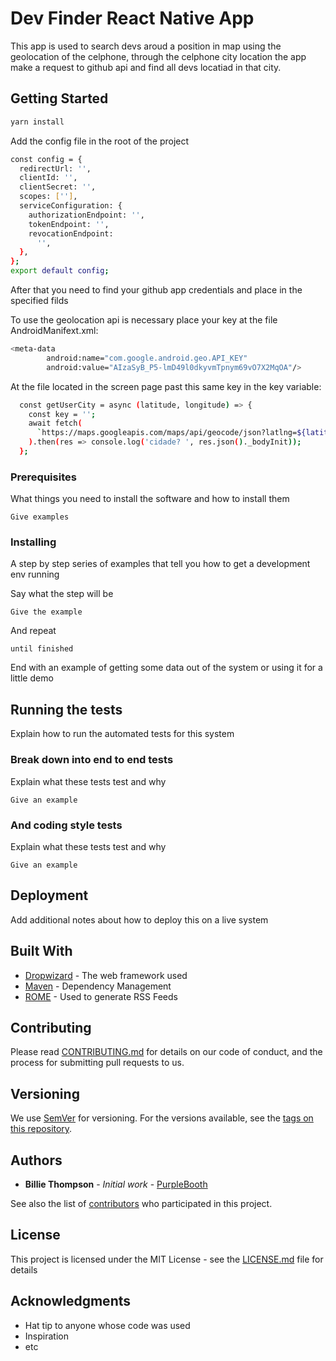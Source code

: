 # Dev Finder React Native App 

This app is used to search devs aroud a position in map using the geolocation of the celphone, through the celphone city location the app make a request to github api and find all devs locatiad in that city.

## Getting Started

```sh
yarn install
```

Add the config file in the root of the project

```sh
const config = {
  redirectUrl: '',
  clientId: '',
  clientSecret: '',
  scopes: [''],
  serviceConfiguration: {
    authorizationEndpoint: '',
    tokenEndpoint: '',
    revocationEndpoint:
      '',
  },
};
export default config;
```

After that you need to find your github app credentials and place in the specified filds

To use the geolocation api is necessary place your key at the file AndroidManifext.xml:

```sh
<meta-data
        android:name="com.google.android.geo.API_KEY"
        android:value="AIzaSyB_P5-lmD49l0dkyvmTpnym69vO7X2MqOA"/>
```

At the file located in the screen page past this same key in the key variable:

```sh
  const getUserCity = async (latitude, longitude) => {
    const key = '';
    await fetch(
      `https://maps.googleapis.com/maps/api/geocode/json?latlng=${latitude},${longitude}&key=${key}`,
    ).then(res => console.log('cidade? ', res.json()._bodyInit));
  };
```

### Prerequisites

What things you need to install the software and how to install them

```
Give examples
```

### Installing

A step by step series of examples that tell you how to get a development env running

Say what the step will be

```
Give the example
```

And repeat

```
until finished
```

End with an example of getting some data out of the system or using it for a little demo

## Running the tests

Explain how to run the automated tests for this system

### Break down into end to end tests

Explain what these tests test and why

```
Give an example
```

### And coding style tests

Explain what these tests test and why

```
Give an example
```

## Deployment

Add additional notes about how to deploy this on a live system

## Built With

* [Dropwizard](http://www.dropwizard.io/1.0.2/docs/) - The web framework used
* [Maven](https://maven.apache.org/) - Dependency Management
* [ROME](https://rometools.github.io/rome/) - Used to generate RSS Feeds

## Contributing

Please read [CONTRIBUTING.md](https://gist.github.com/PurpleBooth/b24679402957c63ec426) for details on our code of conduct, and the process for submitting pull requests to us.

## Versioning

We use [SemVer](http://semver.org/) for versioning. For the versions available, see the [tags on this repository](https://github.com/your/project/tags). 

## Authors

* **Billie Thompson** - *Initial work* - [PurpleBooth](https://github.com/PurpleBooth)

See also the list of [contributors](https://github.com/your/project/contributors) who participated in this project.

## License

This project is licensed under the MIT License - see the [LICENSE.md](LICENSE.md) file for details

## Acknowledgments

* Hat tip to anyone whose code was used
* Inspiration
* etc
